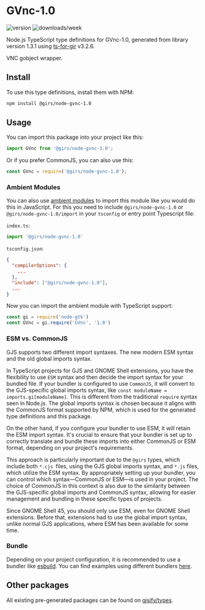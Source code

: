 
# GVnc-1.0

![version](https://img.shields.io/npm/v/@girs/node-gvnc-1.0)
![downloads/week](https://img.shields.io/npm/dw/@girs/node-gvnc-1.0)


Node.js TypeScript type definitions for GVnc-1.0, generated from library version 1.3.1 using [ts-for-gir](https://github.com/gjsify/ts-for-gir) v3.2.6.

VNC gobject wrapper.

## Install

To use this type definitions, install them with NPM:
```bash
npm install @girs/node-gvnc-1.0
```

## Usage

You can import this package into your project like this:
```ts
import GVnc from '@girs/node-gvnc-1.0';
```

Or if you prefer CommonJS, you can also use this:
```ts
const GVnc = require('@girs/node-gvnc-1.0');
```

### Ambient Modules

You can also use [ambient modules](https://github.com/gjsify/ts-for-gir/tree/main/packages/cli#ambient-modules) to import this module like you would do this in JavaScript.
For this you need to include `@girs/node-gvnc-1.0` or `@girs/node-gvnc-1.0/import` in your `tsconfig` or entry point Typescript file:

`index.ts`:
```ts
import '@girs/node-gvnc-1.0'
```

`tsconfig.json`:
```json
{
  "compilerOptions": {
    ...
  },
  "include": ["@girs/node-gvnc-1.0"],
  ...
}
```

Now you can import the ambient module with TypeScript support: 

```ts
const gi = require('node-gtk')
const GVnc = gi.require('GVnc', '1.0')
```



### ESM vs. CommonJS

GJS supports two different import syntaxes. The new modern ESM syntax and the old global imports syntax.

In TypeScript projects for GJS and GNOME Shell extensions, you have the flexibility to use `ESM` syntax and then decide the import syntax for your bundled file. If your bundler is configured to use `CommonJS`, it will convert to the GJS-specific global imports syntax, like `const moduleName = imports.gi[moduleName]`. This is different from the traditional `require` syntax seen in Node.js. The global imports syntax is chosen because it aligns with the CommonJS format supported by NPM, which is used for the generated type definitions and this package.

On the other hand, if you configure your bundler to use ESM, it will retain the ESM import syntax. It's crucial to ensure that your bundler is set up to correctly translate and bundle these imports into either CommonJS or ESM format, depending on your project's requirements.

This approach is particularly important due to the `@girs` types, which include both `*.cjs `files, using the GJS global imports syntax, and `*.js` files, which utilize the ESM syntax. By appropriately setting up your bundler, you can control which syntax—CommonJS or ESM—is used in your project. The choice of CommonJS in this context is also due to the similarity between the GJS-specific global imports and CommonJS syntax, allowing for easier management and bundling in these specific types of projects.

Since GNOME Shell 45, you should only use ESM, even for GNOME Shell extensions. Before that, extensions had to use the global import syntax, unlike normal GJS applications, where ESM has been available for some time.

### Bundle

Depending on your project configuration, it is recommended to use a bundler like [esbuild](https://esbuild.github.io/). You can find examples using different bundlers [here](https://github.com/gjsify/ts-for-gir/tree/main/examples).

## Other packages

All existing pre-generated packages can be found on [gjsify/types](https://github.com/gjsify/types).

